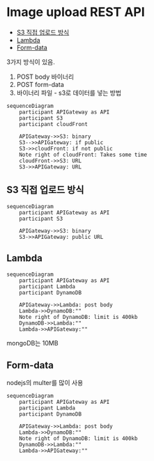 # Image upload REST API

<!-- START doctoc generated TOC please keep comment here to allow auto update -->
<!-- DON'T EDIT THIS SECTION, INSTEAD RE-RUN doctoc TO UPDATE -->

- [S3 직접 업로드 방식](#s3-%EC%A7%81%EC%A0%91-%EC%97%85%EB%A1%9C%EB%93%9C-%EB%B0%A9%EC%8B%9D)
- [Lambda](#lambda)
- [Form-data](#form-data)

<!-- END doctoc generated TOC please keep comment here to allow auto update -->

3가지 방식이 있음.

1. POST body 바이너리
2. POST form-data
3. 바이너리 파일 - s3로 데이터를 넣는 방법

```mermaid
sequenceDiagram
    participant APIGateway as API
    participant S3
    participant cloudFront

    APIGateway->>S3: binary
    S3-->>APIGateway: if public
    S3->>cloudFront: if not public
    Note right of cloudFront: Takes some time
    cloudFront->>S3: URL
    S3->>APIGateway: URL
```

## S3 직접 업로드 방식

```mermaid
sequenceDiagram
    participant APIGateway as API
    participant S3

    APIGateway->>S3: binary
    S3->>APIGateway: public URL
```

## Lambda

```mermaid
sequenceDiagram
    participant APIGateway as API
    participant Lambda
    participant DynamoDB

    APIGateway->>Lambda: post body
    Lambda->>DynamoDB:""
    Note right of DynamoDB: limit is 400kb
    DynamoDB->>Lambda:""
    Lambda->>APIGateway:""
```

mongoDB는 10MB

## Form-data

nodejs의 multer를 많이 사용

```mermaid
sequenceDiagram
    participant APIGateway as API
    participant Lambda
    participant DynamoDB

    APIGateway->>Lambda: post body
    Lambda->>DynamoDB:""
    Note right of DynamoDB: limit is 400kb
    DynamoDB->>Lambda:""
    Lambda->>APIGateway:""
```
